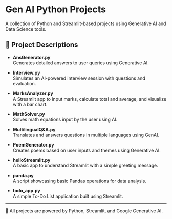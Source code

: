 # Gen AI Python Projects

A collection of Python and Streamlit-based projects using Generative AI and Data Science tools.

## 📂 Project Descriptions

- **AnsGenerator.py**  
  Generates detailed answers to user queries using Generative AI.

- **Interview.py**  
  Simulates an AI-powered interview session with questions and evaluation.

- **MarksAnalyzer.py**  
  A Streamlit app to input marks, calculate total and average, and visualize with a bar chart.

- **MathSolver.py**  
  Solves math equations input by the user using AI.

- **MultilingualQ&A.py**  
  Translates and answers questions in multiple languages using GenAI.

- **PoemGenerator.py**  
  Creates poems based on user inputs and themes using Generative AI.

- **helloStreamlit.py**  
  A basic app to understand Streamlit with a simple greeting message.

- **panda.py**  
  A script showcasing basic Pandas operations for data analysis.

- **todo_app.py**  
  A simple To-Do List application built using Streamlit.

---

🧠 All projects are powered by Python, Streamlit, and Google Generative AI. 
